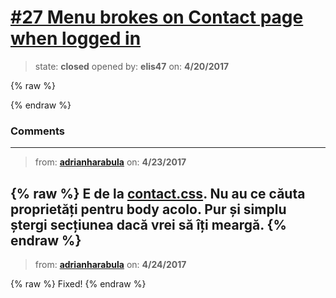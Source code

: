 # [\#27 Menu brokes on Contact page when logged in](https://github.com/adrianharabula/condr/issues/27)

> state: **closed** opened by: **elis47** on: **4/20/2017**

{% raw %}

{% endraw %}


### Comments

---
> from: [**adrianharabula**](https://github.com/adrianharabula/condr/issues/27#issuecomment-296428652) on: **4/23/2017**

{% raw %}
E de la [contact.css](https://github.com/adrianharabula/condr/blob/master/database_design/psgbd-etapa2/Assets/css/contact.css#L1-L7). Nu au ce căuta proprietăți pentru __body__ acolo. Pur și simplu ștergi secțiunea dacă vrei să îți meargă.
{% endraw %}
---
> from: [**adrianharabula**](https://github.com/adrianharabula/condr/issues/27#issuecomment-296519416) on: **4/24/2017**

{% raw %}
Fixed!
{% endraw %}
